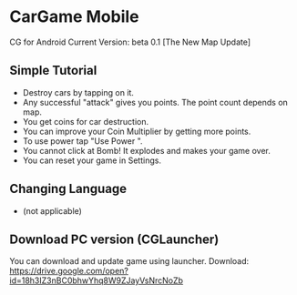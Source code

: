 # CarGame Mobile
CG for Android
Current Version: beta 0.1 [The New Map Update]

## Simple Tutorial
* Destroy cars by tapping on it.
* Any successful "attack" gives you points. The point count depends on map.
* You get coins for car destruction.
* You can improve your Coin Multiplier by getting more points.
* To use power tap "Use Power <number>".
* You cannot click at Bomb! It explodes and makes your game over.
* You can reset your game in Settings.

## Changing Language
* (not applicable)

## Download PC version (CGLauncher)
You can download and update game using launcher.
Download: https://drive.google.com/open?id=18h3IZ3nBC0bhwYhq8W9ZJayVsNrcNoZb
